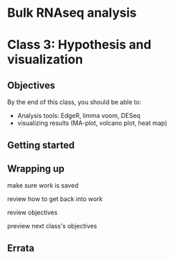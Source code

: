 # Bulk RNAseq analysis
# Class 3: Hypothesis and visualization

## Objectives

By the end of this class,
you should be able to:
- Analysis tools: EdgeR, limma voom, DESeq
- visualizing results (MA-plot, volcano plot, heat map)

## Getting started




## Wrapping up

make sure work is saved

review how to get back into work

review objectives

preview next class's objectives

## Errata

